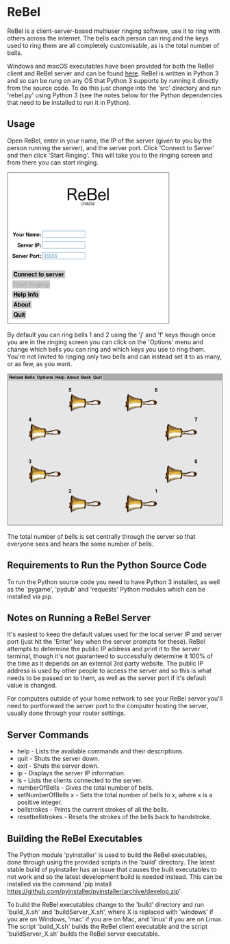 # ReBel
ReBel is a client-server-based multiuser ringing software, use it to ring with others across the internet. The bells each person can ring and the keys used to ring them are all completely customisable, as is the total number of bells.

Windows and macOS executables have been provided for both the ReBel client and ReBel server and can be found [here](https://github.com/samuelsenior/ReBel/releases/latest). ReBel is written in Python 3 and so can be rung on any OS that Python 3 supports by running it directly from the source code. To do this just change into the 'src' directory and run 'rebel.py' using Python 3 (see the notes below for the Python dependencies that need to be installed to run it in Python).

## Usage
Open ReBel, enter in your name, the IP of the server (given to you by the person running the server), and the server port. Click 'Connect to Server' and then click 'Start Ringing'. This will take you to the ringing screen and from there you can start ringing.

![](img/ReBel_MenuScreen.png?raw=true)

By default you can ring bells 1 and 2 using the 'j' and 'f' keys though once you are in the ringing screen you can click on the 'Options' menu and change which bells you can ring and which keys you use to ring them. You're not limited to ringing only two bells and can instead set it to as many, or as few, as you want.

![](img/ReBel_RingingScreen.png?raw=true)

The total number of bells is set centrally through the server so that everyone sees and hears the same number of bells.

## Requirements to Run the Python Source Code
To run the Python source code you need to have Python 3 installed, as well as the 'pygame', 'pydub' and 'requests' Python modules which can be installed via pip. 

## Notes on Running a ReBel Server
It's easiest to keep the default values used for the local server IP and server port (just hit the 'Enter' key when the server prompts for these). ReBel attempts to determine the public IP address and print it to the server terminal, though it's not guaranteed to successfully determine it 100% of the time as it depends on an external 3rd party website. The public IP address is used by other people to access the server and so this is what needs to be passed on to them, as well as the server port if it's default value is changed.

For computers outside of your home network to see your ReBel server you'll need to portforward the server port to the computer hosting the server, usually done through your router settings.

## Server Commands
- help - Lists the available commands and their descriptions.
- quit - Shuts the server down.
- exit - Shuts the server down.
- ip - Displays the server IP information.
- ls - Lists the clients connected to the server.
- numberOfBells - Gives the total number of bells.
- setNumberOfBells x - Sets the total number of bells to x, where x is a positive integer.
- bellstrokes - Prints the current strokes of all the bells.
- resetbellstrokes - Resets the strokes of the bells back to handstroke.

## Building the ReBel Executables
The Python module 'pyinstaller' is used to build the ReBel executables, done through using the provided scripts in the 'build' directory. The latest stable build of pyinstaller has an issue that causes the built executables to not work and so the latest development build is needed instead. This can be installed via the command 'pip install https://github.com/pyinstaller/pyinstaller/archive/develop.zip'.

To build the ReBel executables change to the 'build' directory and run 'build_X.sh' and 'buildServer_X.sh', where X is replaced with 'windows' if you are on Windows, 'mac' if you are on Mac, and 'linux' if you are on Linux. The script 'build_X.sh' builds the ReBel client executable and the script 'buildServer_X.sh' builds the ReBel server executable.
